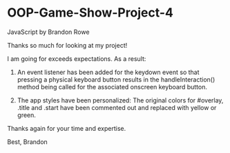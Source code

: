 # OOP-Game-Show-Project-4

JavaScript by Brandon Rowe

Thanks so much for looking at my project!

I am going for exceeds expectations. As a result:

1. An event listener has been added for the keydown event so that pressing a physical keyboard button results in the handleInteraction() method being called for the associated onscreen keyboard button.

2. The app styles have been personalized: The original colors for #overlay, .title and .start have been commented out and replaced with yellow or green.

Thanks again for your time and expertise.

Best,
Brandon
